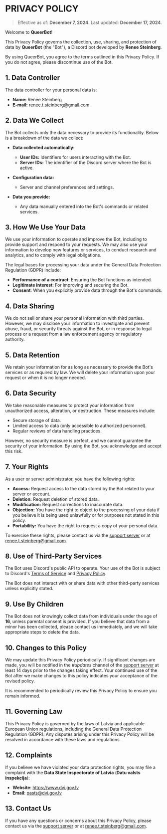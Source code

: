 # PRIVACY POLICY

> Effective as of: **December 7, 2024**.
> Last updated: **December 17, 2024**.

Welcome to **QueerBot**!

This Privacy Policy governs the collection, use, sharing, and protection of data by **QueerBot** (the "Bot"), a Discord bot developed by **Renee Steinberg**.

By using QueerBot, you agree to the terms outlined in this Privacy Policy. If you do not agree, please discontinue use of the Bot.

## 1. Data Controller

The data controller for your personal data is:
- **Name:** Renee Steinberg
- **E-mail:** renee.t.steinberg@gmail.com

## 2. Data We Collect

The Bot collects only the data necessary to provide its functionality. Below is a breakdown of the data we collect:

- **Data collected automatically:**
  - **User IDs:** Identifiers for users interacting with the Bot.
  - **Server IDs:** The identifier of the Discord server where the Bot is active.

- **Configuration data:**
  - Server and channel preferences and settings.

- **Data you provide:**
  - Any data manually entered into the Bot's commands or related services.

## 3. How We Use Your Data

We use your information to operate and improve the Bot, including to provide support and respond to your requests. We may also use your information to develop new features or services, to conduct research and analytics, and to comply with legal obligations.

The legal bases for processing your data under the General Data Protection Regulation (GDPR) include:

- **Performance of a contract**: Ensuring the Bot functions as intended.
- **Legitimate interest**: For improving and securing the Bot.
- **Consent**: When you explicitly provide data through the Bot's commands.

## 4. Data Sharing

We do not sell or share your personal information with third parties. However, we may disclose your information to investigate and prevent abuse, fraud, or security threats against the Bot, or in response to legal process or a request from a law enforcement agency or regulatory authority.

## 5. Data Retention

We retain your information for as long as necessary to provide the Bot's services or as required by law. We will delete your information upon your request or when it is no longer needed.

## 6. Data Security

We take reasonable measures to protect your information from unauthorized access, alteration, or destruction. These measures include:

- Secure storage of data.
- Limited access to data (only accessible to authorized personnel).
- Regular reviews of data handling practices.

However, no security measure is perfect, and we cannot guarantee the security of your information. By using the Bot, you acknowledge and accept this risk.

## 7. Your Rights

As a user or server administrator, you have the following rights:

- **Access:** Request access to the data stored by the Bot related to your server or account.
- **Deletion:** Request deletion of stored data.
- **Modification:** Request corrections to inaccurate data.
- **Objection:** You have the right to object to the processing of your data if you believe it is being used unlawfully or for purposes not stated in this policy.
- **Portability:** You have the right to request a copy of your personal data.

To exercise these rights, please contact us via the [support server](https://discord.gg/MBSZcwmvVk) or at renee.t.steinberg@gmail.com.

## 8. Use of Third-Party Services

The Bot uses Discord's public API to operate. Your use of the Bot is subject to Discord's [Terms of Service](https://discord.com/terms) and [Privacy Policy](https://discord.com/privacy).

The Bot does not interact with or share data with other third-party services unless explicitly stated.

## 9. Use By Children

The Bot does not knowingly collect data from individuals under the age of **16**, unless parental consent is provided. If you believe that data from a minor has been collected, please contact us immediately, and we will take appropriate steps to delete the data.

## 10. Changes to this Policy

We may update this Privacy Policy periodically. If significant changes are made, you will be notified in the _#updates_ channel of the [support server](https://discord.gg/MBSZcwmvVk) at least 14 days prior to the changes taking effect. Your continued use of the Bot after we make changes to this policy indicates your acceptance of the revised policy.

It is recommended to periodically review this Privacy Policy to ensure you remain informed.

## 11. Governing Law

This Privacy Policy is governed by the laws of Latvia and applicable European Union regulations, including the General Data Protection Regulation (GDPR). Any disputes arising under this Privacy Policy will be resolved in accordance with these laws and regulations.

## 12. Complaints

If you believe we have violated your data protection rights, you may file a complaint with the **Data State Inspectorate of Latvia** (**Datu valsts inspekcija**):

- **Website**: https://www.dvi.gov.lv
- **Email**: pasts@dvi.gov.lv

## 13. Contact Us

If you have any questions or concerns about this Privacy Policy, please contact us via the [support server](https://discord.gg/MBSZcwmvVk) or at renee.t.steinberg@gmail.com.
